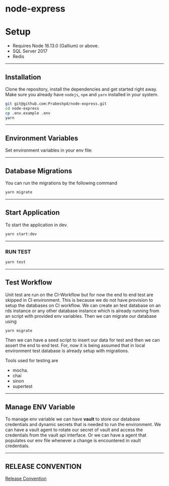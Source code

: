 # node-express

# Setup

- Requires Node 16.13.0 (Gallium) or above.
- SQL Server 2017
- Redis

---

## Installation

Clone the repository, install the dependencies and get started right away. Make sure you already have `nodejs`, `npm` and `yarn` installed in your system.

```sh
git git@github.com:Prabeshpd/node-express.git
cd node-express
cp .env.example .env
yarn
```

---

## Environment Variables

Set environment variables in your env file:

---

## Database Migrations

You can run the migrations by the following command

```bash
yarn migrate
```

---

## Start Application

To start the application in dev.

```bash
yarn start:dev
```

---

### RUN TEST

```bash
yarn test
```

---

## Test Workflow

Unit test are run on the CI-Workflow but for now the end to end test are skipped in CI environment. This is because we do not have provision to setup the databases on CI workflow. We can create an test database on an rds instance or any other database instance which is already running from an script with provided env variables. Then we can migrate our database using

```bash
yarn migrate
```

Then we can have a seed script to insert our data for test and then we can assert the end to end test. For, now it is being assumed that in local environment test database is already setup with migrations.

Tools used for testing are

- mocha.
- chai
- sinon
- supertest

---

## Manage ENV Variable

To manage env variable we can have **vault** to store our database credentials and dynamic secrets that is needed to run the environment. We can have a vault agent to rotate our secret of vault and access the credentials from the vault api interface.
Or we can have a agent that populates our env file whenever a change is encountered in vault credentials.

---

## RELEASE CONVENTION

[Release Convention](./RELEASE.md)
